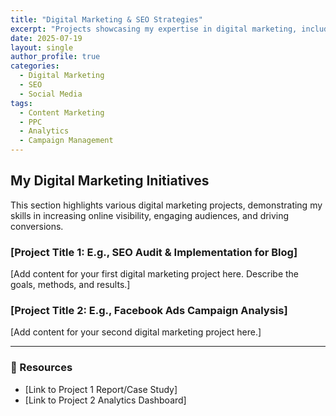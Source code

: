 ```yaml
---
title: "Digital Marketing & SEO Strategies"
excerpt: "Projects showcasing my expertise in digital marketing, including SEO optimization, social media campaigns, and analytics reporting."
date: 2025-07-19
layout: single
author_profile: true
categories:
  - Digital Marketing
  - SEO
  - Social Media
tags:
  - Content Marketing
  - PPC
  - Analytics
  - Campaign Management
---
```


## My Digital Marketing Initiatives

This section highlights various digital marketing projects, demonstrating my skills in increasing online visibility, engaging audiences, and driving conversions.

### [Project Title 1: E.g., SEO Audit & Implementation for Blog]
[Add content for your first digital marketing project here. Describe the goals, methods, and results.]

### [Project Title 2: E.g., Facebook Ads Campaign Analysis]
[Add content for your second digital marketing project here.]

---

### 🔗 Resources

* [Link to Project 1 Report/Case Study]
* [Link to Project 2 Analytics Dashboard]
